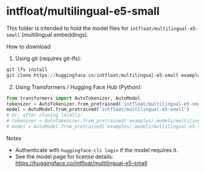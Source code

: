# intfloat/multilingual-e5-small

This folder is intended to hold the model files for `intfloat/multilingual-e5-small` (multilingual embeddings).

How to download

1) Using git (requires git-lfs):

```powershell
git lfs install
git clone https://huggingface.co/intfloat/multilingual-e5-small examples/.models/multilingual-e5-small
```

2) Using Transformers / Hugging Face Hub (Python):

```python
from transformers import AutoTokenizer, AutoModel
tokenizer = AutoTokenizer.from_pretrained('intfloat/multilingual-e5-small')
model = AutoModel.from_pretrained('intfloat/multilingual-e5-small')
# Or, after cloning locally:
# tokenizer = AutoTokenizer.from_pretrained('examples/.models/multilingual-e5-small')
# model = AutoModel.from_pretrained('examples/.models/multilingual-e5-small')
```

Notes
- Authenticate with `huggingface-cli login` if the model requires it.
- See the model page for license details: https://huggingface.co/intfloat/multilingual-e5-small
